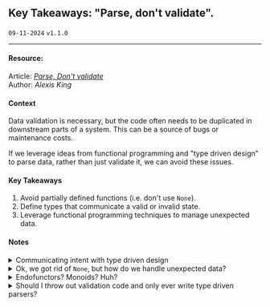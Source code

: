 ## Key Takeaways: "Parse, don't validate".

`09-11-2024` `v1.1.0`

<hr>

#### Resource:

Article: [*Parse, Don't validate*](https://lexi-lambda.github.io/blog/2019/11/05/parse-don-t-validate/)   
Author: *Alexis King*   

#### Context

Data validation is necessary, but the code often needs to be duplicated in downstream parts of a system. This can be a source of bugs or maintenance costs.

If we leverage ideas from functional programming and "type driven design" to parse data, rather than just validate it, we can avoid these issues.

#### Key Takeaways


1. Avoid partially defined functions (i.e. don't use `None`).
2. Define types that communicate a valid or invalid state.
3. Leverage functional programming techniques to manage unexpected data.

#### Notes

<details>

<summary> Communicating intent with type driven design </summary>

If we code meaning into our types, we have "self documenting" code that can prevent errors and bugs. Compilers, type checkers and modern IDEs provide instant, visual feedback when we write code that doesn't pass the static type check.

In the following painfully contrived example, we only find out at runtime if we performed an operation that made sense:

```python
class Ball:
  sport: Literal["soccer", "golf"]
  pressure: None | float

def check_pressure(ball: Ball) -> None | float: ...
```

Now we need to handle the case when something like this happens:

```Python
check_pressure(Ball("golf")) # It doesn't make much sense to check the pressure of a golf ball
```

In practice, this can create a lot of duplicate code. Any downstream function that relies on the `check_pressure` validation step will now also need to include validation code to handle any `None` cases. If downstream functions don't handle `None`, purely out of "trust" that a previous step already performed that check, we risk future changes to the system causing unexpected bugs.

Additionally, this approach provides no feedback when we are writing the code. If we make a simple mistake like passing the wrong variable into a function, we don't find out about it until the bug happens.

Let's try with more granular types:

```python
class GolfBall: ...
class FootBall:
  pressure: float

golf_ball = GolfBall()
foot_ball = FootBall()

# Note the function only takes the valid type `FootBall`
def check_pressure(ball: FootBall) -> float: ... 
```

And compare how this looks with and without a modern IDE.

<table width="100%">
<tr>
<td></td>
<td>Valid type</td>
<td>Invalid type</td>
</tr>
<tr>
<td>Without IDE type checking</td>
<td>

```python
check_pressure(foot_ball) 
```

</td>
<td>

```python
check_pressure(golf_ball) 
```

</td>
</tr>
<tr>
<td>With IDE type checking</td>

<td>

```python
check_pressure(foot_ball) 
```

</td>
<td>
<span class="error">

```python
check_pressure(golf_ball) 
```

</span>
</td>
</tr>
</table>

This kind of visual feedback is an excellent way to catch bugs before they happen.

By using types to drive the behavior of our code we achieve the following:
- Remove need for duplicate validation checks
- Get instant feedback on programming errors
- Self document the code and make it more robust to future changes 

</details>


<details>

<summary> Ok, we got rid of <code>None</code>, but how do we handle unexpected data? </summary>

If we try to naively remove `None` from the codebase we would just end up with runtime errors.

The trick is to wrap our data in a container that represents the "result" of an operation. To do this we use a concept from functional programming called the "monad". I'm not going to go deep into this, but I've provided a few resources for learning [here](#endofunctors-monoids-huh). In a nutshell, monads are like boxes that hold our data, rather than operating directly on our data, we provide the transformation to the box, which in the event of an illegal operation, it will hold on to the error.

Let's take a look an example class that defines a result monad (result container) for an application that parses information about footballs:

```python
class ParseFootBallResult(Generic[T]):
    value: T
    error: Optional[Exception] = None

    def __init__(self, input_data: T | Exception) -> None:
        if isinstance(input_data, Exception):
            self.error = input_data
        else:
            self.value = input_data

    def map(self, function: Callable[[T], U | Exception]) -> "ParseFootBallResult[U]":
        if self.error:
            return ParseFootBallResult[U](self.error)
        return ParseFootBallResult[U](function(self.value))

```

The class can be boiled down to two concepts. 

    1. The "result" which is either the value of a computation, or an error state.
    2. The ability to control when a function can be applied to the value.

To see how it works we can imagine our user wants to get information about the footballs available to see which one meets their competition standards. They query the available balls and get a response like this:

```
records: list[Record] = [
    {
        "id": "ball_000",
        "circumference_mm": 697.0,
        "weight_grams": 420.0,
        "pressure_psi": 12.0,
    },
    {
        "id": "ball_001",
        "circumference_mm": 698.5,
        "weight_grams": 420.0,
        "pressure_psi": 13.0,
    },
    ...
]
```

The first thing we would need to do is attempt to convert each record into a `FootBall`, with the attempt wrapped in a `ParseFootBallResult` monad.

```python
@dataclass
class FootBall:
    id: str
    circumference_mm: float
    weight_grams: float
    pressure_psi: float

    def __post_init__(self) -> None:
        self._validate_fields() # Raises an exception if we don't have valid input

def parse_record(record: Record, cls: Type[T]) -> ParseFootBallResult[T]:
    try:
        return ParseFootBallResult[T](cls(**record)) 
    except Exception as e:
        return ParseFootBallResult[T](e)



parsed_footballs = [
    parse_record(record, FootBall) for record in records
]
```

The `parse_record` function is the first time we get to see these ideas in action. When we parse `records` we get the following:

```python
# stdout:
Valid:

ParseFootBallResult(
    FootBall(
        id='ball_000', 
        circumference_mm=697.0, 
        weight_grams=420.0, 
        pressure_psi=12.0
    )
)
ParseFootBallResult(FootBall(id='ball_001', circumference_mm=698.5, weight_grams=420.0, pressure_psi=13.0))
ParseFootBallResult(FootBall(id='ball_002', circumference_mm=711.2, weight_grams=430.0, pressure_psi=12.5))
ParseFootBallResult(FootBall(id='ball_003', circumference_mm=673.1, weight_grams=390.0, pressure_psi=10.0))

Invalid:

        ParseFootBallResult(InvalidFootballError("FootBall fields contain invalid data: 'pressure_psi: None'"))
        ParseFootBallResult(TypeError("FootBall.__init__() missing 1 required positional argument: 'circumference_mm'"))
```

This is handy, because we have all the valid data and our descriptive errors in the same place. The real magic of course is we can continue to apply functions to the values without fear of performing illegal operations that might interrupt the system.

For example, let's map a validation check to ensure the footballs are within competition standard:

```python
game_ready_footballs = [
    football.map(validate_game_ready) for football in parsed_footballs
]
```
The resulting output shows the remaining valid `FootBall` and also preserves the original `Exceptions`, meaning we can always trace them back to their cause. 

```python
# stdout:

Valid:

        ParseFootBallResult(GameReadyFootBall(id='ball_001', circumference_mm=698.5, weight_grams=420.0, pressure_psi=13.0))

Invalid:

        ParseFootBallResult(InvalidFootballError("Football is not ready for a game: {'circumference_mm': False, 'weight_grams': True, 'pressure_psi': False}"))
        ParseFootBallResult(InvalidFootballError("Football is not ready for a game: {'circumference_mm': False, 'weight_grams': False, 'pressure_psi': False}"))
        ParseFootBallResult(InvalidFootballError("Football is not ready for a game: {'circumference_mm': False, 'weight_grams': False, 'pressure_psi': False}"))
        ParseFootBallResult(InvalidFootballError("FootBall fields contain invalid data: 'pressure_psi: None'"))
        ParseFootBallResult(TypeError("FootBall.__init__() missing 1 required positional argument: 'circumference_mm'"))
```

</details>

<details>

<summary> Endofunctors? Monoids? Huh? </summary>

I went down a bit of a functional programming rabbit hole after reading the original article, here are some of the easier to follow resources:

🐇 [Python Functors and Monads: A Practical Guide](https://arjancodes.com/blog/python-functors-and-monads/)  
🕳️ [Functors and Monads For People Who Have Read Too Many "Tutorials"](https://www.jerf.org/iri/post/2958/)

</details>

<details>

<summary> Should I throw out validation code and only ever write type driven parsers? </summary>

Probably not, the author points out there is a trade-off. Validation code is simpler, quicker and easier. Rigorous type driven design is probably only going to be worth it when you are really optimizing for a robust system.

</details>
